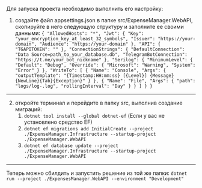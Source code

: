Для запуска проекта необходимо выполнить его настройку: 
1. создайте файл appsettings.json в папке src/ExpenseManager.WebAPI, скопируйте в него следующую структуру и заполните ее своими данными:
    `{
  "AllowedHosts": "*",
  "Jwt": {
    "Key": "your_encryption_key_at_least_32_symbols",
    "Issuer": "https://your-domain",
    "Audience": "https://your-domain"
  },
  "API": {
    "TGAPITOKEN": ""
  },
  "ConnectionStrings": {
    "DefaultConnection": "Data Source=path_to_your_database.db",
    "TelegramBotConnection": "https://t.me/your_bot_nickname"
  },
  "Serilog": {
    "MinimumLevel": {
      "Default": "Debug",
      "Override": {
        "Microsoft": "Warning",
        "System": "Error"
      }
    },
    "WriteTo": [
      {
        "Name": "Console",
        "Args": {
          "outputTemplate": "{Timestamp:HH:mm:ss} [{Level}] {Message}{NewLine}{Tab}{Exception}"
        }
      },
      {
        "Name": "File",
        "Args": {
          "path": "logs/log-.log",
          "rollingInterval": "Day"
        }
      }
    ]
  }
}`
---
2.  откройте терминал и перейдите в папку src, выполнив создание миграций: 
    1. `dotnet tool install --global dotnet-ef` (Если у вас не установлено средство EF)
	2. `dotnet ef migrations add InitialCreate --project ./ExpenseManager.Infrastructure --startup-project ./ExpenseManager.WebAPI`
	3. `dotnet ef database update --project ./ExpenseManager.Infrastructure --startup-project ./ExpenseManager.WebAPI`
---
Теперь можно сбилдить и запустить решение из той же папки:
`dotnet run --project ./ExpensesManager.WebAPI --environment "Development"`